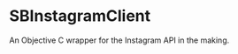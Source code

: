 SBInstagramClient
==================
 
An Objective C wrapper for the Instagram API in the making. 
